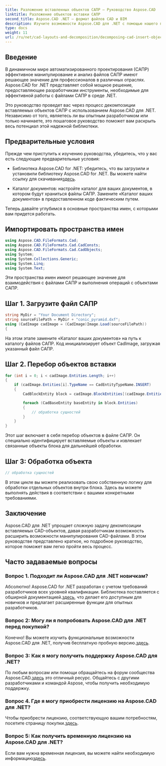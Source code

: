```yaml
---
title: Разложение вставленных объектов САПР — Руководство Aspose.CAD
linktitle: Разложение объектов вставки САПР
second_title: Aspose.CAD .NET — формат файлов CAD и BIM
description: Изучите возможности Aspose.CAD для .NET с помощью нашего пошагового руководства по декомпозиции вставных объектов САПР.
type: docs
weight: 11
url: /ru/net/cad-layouts-and-decomposition/decomposing-cad-insert-objects/
---
```

## Введение

В динамичном мире автоматизированного проектирования (САПР) эффективное манипулирование и анализ файлов САПР имеют решающее значение для профессионалов в различных отраслях. Aspose.CAD for .NET представляет собой мощное решение, предоставляющее разработчикам инструменты, необходимые для эффективной работы с файлами САПР в среде .NET.

Это руководство проведет вас через процесс декомпозиции вставляемых объектов САПР с использованием Aspose.CAD для .NET. Независимо от того, являетесь ли вы опытным разработчиком или только начинаете, это пошаговое руководство поможет вам раскрыть весь потенциал этой надежной библиотеки.

## Предварительные условия

Прежде чем приступить к изучению руководства, убедитесь, что у вас есть следующие предварительные условия:

-  Библиотека Aspose.CAD for .NET: убедитесь, что вы загрузили и установили библиотеку Aspose.CAD for .NET. Вы можете найти ссылку для скачивания[здесь](https://releases.aspose.com/cad/net/).

- Каталог документов: настройте каталог для ваших документов, в котором будут храниться файлы САПР. Замените «Каталог ваших документов» в предоставленном коде фактическим путем.

Теперь давайте углубимся в основные пространства имен, с которыми вам придется работать.

## Импортировать пространства имен

```csharp
using Aspose.CAD.FileFormats.Cad;
using Aspose.CAD.FileFormats.Cad.CadConsts;
using Aspose.CAD.FileFormats.Cad.CadObjects;
using System;
using System.Collections.Generic;
using System.Linq;
using System.Text;
```

Эти пространства имен имеют решающее значение для взаимодействия с файлами САПР и выполнения операций с объектами САПР.

## Шаг 1. Загрузите файл САПР

```csharp
string MyDir = "Your Document Directory";
string sourceFilePath = MyDir + "conic_pyramid.dxf";
using (CadImage cadImage = (CadImage)Image.Load(sourceFilePath))
{
```

На этом этапе замените «Каталог ваших документов» на путь к каталогу файлов САПР. Код инициализирует объект CadImage, загружая указанный файл САПР.

## Шаг 2. Перебор объектов вставки

```csharp
for (int i = 0; i < cadImage.Entities.Length; i++)
{
    if (cadImage.Entities[i].TypeName == CadEntityTypeName.INSERT)
    {
        CadBlockEntity block = cadImage.BlockEntities[(cadImage.Entities[i] as CadInsertObject).Name];

        foreach (CadBaseEntity baseEntity in block.Entities)
        {
            // обработка сущностей
        }
    }
}
```

Этот шаг включает в себя перебор объектов в файле САПР. Он специально идентифицирует вставляемые объекты и извлекает связанные объекты блока для дальнейшей обработки.

## Шаг 3: Обработка объекта

```csharp
// обработка сущностей
```

В этом цикле вы можете реализовать свою собственную логику для обработки отдельных объектов внутри блока. Здесь вы можете выполнять действия в соответствии с вашими конкретными требованиями.

## Заключение

Aspose.CAD для .NET упрощает сложную задачу декомпозиции вставляемых CAD-объектов, давая разработчикам возможность расширить возможности манипулирования CAD-файлами. В этом руководстве представлено краткое, но подробное руководство, которое поможет вам легко пройти весь процесс.

## Часто задаваемые вопросы

### Вопрос 1. Подходит ли Aspose.CAD для .NET новичкам?

 Абсолютно! Aspose.CAD for .NET разработан с учетом требований разработчиков всех уровней квалификации. Библиотека поставляется с обширной документацией.[здесь](https://reference.aspose.com/cad/net/), что делает его доступным для новичков и предлагает расширенные функции для опытных разработчиков.

### Вопрос 2: Могу ли я попробовать Aspose.CAD для .NET перед покупкой?

 Конечно! Вы можете изучить функциональные возможности Aspose.CAD для .NET, получив бесплатную пробную версию.[здесь](https://releases.aspose.com/).

### Вопрос 3: Как я могу получить поддержку Aspose.CAD для .NET?

 По любым вопросам или помощи обращайтесь на форум сообщества Aspose.CAD.[здесь](https://forum.aspose.com/c/cad/19) это отличный ресурс. Общайтесь с другими разработчиками и командой Aspose, чтобы получить необходимую поддержку.

### Вопрос 4. Где я могу приобрести лицензию на Aspose.CAD для .NET?

Чтобы приобрести лицензию, соответствующую вашим потребностям, посетите страницу покупки.[здесь](https://purchase.aspose.com/buy).

### Вопрос 5: Как получить временную лицензию на Aspose.CAD для .NET?

 Если вам нужна временная лицензия, вы можете найти необходимую информацию[здесь](https://purchase.aspose.com/temporary-license/).